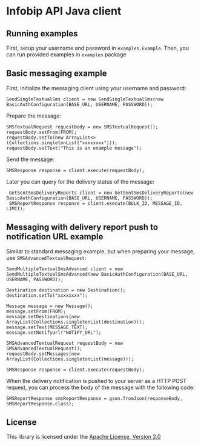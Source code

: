 Infobip API Java client
============================

Running examples
----------------

First, setup your username and password in `examples.Example`. Then, you can run provided examples in `examples` package

Basic messaging example
-----------------------

First, initialize the messaging client using your username and password:

    SendSingleTextualSms client = new SendSingleTextualSms(new BasicAuthConfiguration(BASE_URL, USERNAME, PASSWORD));

Prepare the message:

    SMSTextualRequest requestBody = new SMSTextualRequest();
    requestBody.setFrom(FROM);
    requestBody.setTo(new ArrayList<>(Collections.singletonList("xxxxxxxx")));
    requestBody.setText("This is an example message");

Send the message:

    SMSResponse response = client.execute(requestBody);

Later you can query for the delivery status of the message:

     GetSentSmsDeliveryReports client = new GetSentSmsDeliveryReports(new BasicAuthConfiguration(BASE_URL, USERNAME, PASSWORD));
     SMSReportResponse response = client.execute(BULK_ID, MESSAGE_ID, LIMIT);

Messaging with delivery report push to notification URL example
-----------------------

Similar to standard messaging example, but when preparing your message, use `SMSAdvancedTextualRequest`:

    SendMultipleTextualSmsAdvanced client = new SendMultipleTextualSmsAdvanced(new BasicAuthConfiguration(BASE_URL, USERNAME, PASSWORD));

    Destination destination = new Destination();
    destination.setTo("xxxxxxxx");

    Message message = new Message();
    message.setFrom(FROM);
    message.setDestinations(new ArrayList(Collections.singletonList(destination)));
    message.setText(MESSAGE_TEXT);
    message.setNotifyUrl("NOTIFY_URL");

    SMSAdvancedTextualRequest requestBody = new SMSAdvancedTextualRequest();
    requestBody.setMessages(new ArrayList(Collections.singletonList(message)));

    SMSResponse response = client.execute(requestBody);


When the delivery notification is pushed to your server as a HTTP POST request, you can process the body of the message with the following code:

    SMSReportResponse smsReportResponse = gson.fromJson(responseBody, SMSReportResponse.class);

License
-------

This library is licensed under the [Apache License, Version 2.0](http://www.apache.org/licenses/LICENSE-2.0)
